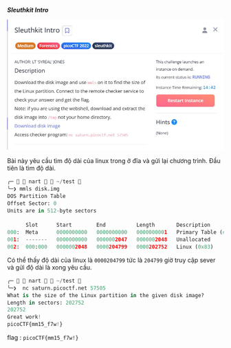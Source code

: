 ***Sleuthkit Intro***

![alt text](image.png)

Bài này yêu cầu tìm độ dài của linux trong ở đĩa và gửi lại chương trình. Đầu tiên là tìm độ dài.

```python
╭─   nart   ~/test                                                                           ✔  11:34:08 PM  ─╮
╰─❯ mmls disk.img                                                                                                    ─╯
DOS Partition Table
Offset Sector: 0
Units are in 512-byte sectors

      Slot      Start        End          Length       Description
000:  Meta      0000000000   0000000000   0000000001   Primary Table (#0)
001:  -------   0000000000   0000002047   0000002048   Unallocated
002:  000:000   0000002048   0000204799   0000202752   Linux (0x83)
```

Có thể thấy độ dài của linux là ```0000204799``` tức là ```204799``` giờ truy cập sever và gửi độ dài là xong yêu cầu.

```python
╭─   nart   ~/test                                                                           ✔  11:35:07 PM  ─╮
╰─❯  nc saturn.picoctf.net 57505                                                                                     ─╯
What is the size of the Linux partition in the given disk image?
Length in sectors: 202752
202752
Great work!
picoCTF{mm15_f7w!}
```

flag : ```picoCTF{mm15_f7w!}```

